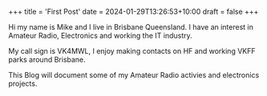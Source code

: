 +++
title = 'First Post'
date = 2024-01-29T13:26:53+10:00
draft = false
+++

Hi my name is Mike and I live in Brisbane Queensland. I have an interest in Amateur Radio, Electronics and working the IT industry.

My call sign is VK4MWL, I enjoy making contacts on HF and working VKFF parks around Brisbane.

This Blog will document some of my Amateur Radio activies and electronics projects.
